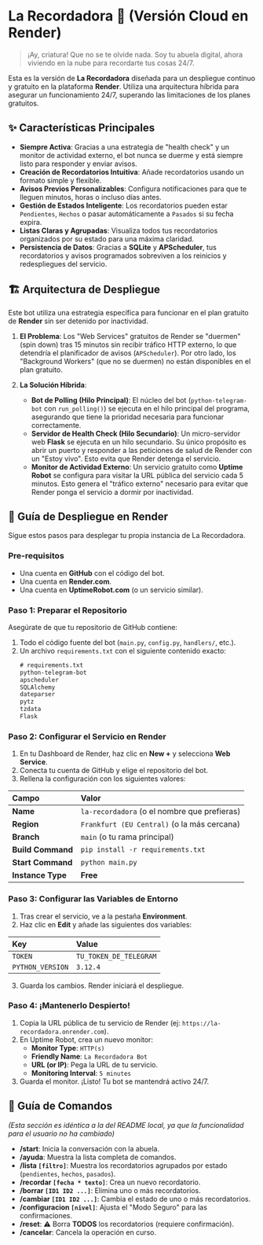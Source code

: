 # La Recordadora 👵 (Versión Cloud en Render)

> ¡Ay, criatura! Que no se te olvide nada. Soy tu abuela digital, ahora viviendo en la nube para recordarte tus cosas 24/7.

Esta es la versión de **La Recordadora** diseñada para un despliegue continuo y gratuito en la plataforma **Render**. Utiliza una arquitectura híbrida para asegurar un funcionamiento 24/7, superando las limitaciones de los planes gratuitos.

## ✨ Características Principales

-   **Siempre Activa**: Gracias a una estrategia de "health check" y un monitor de actividad externo, el bot nunca se duerme y está siempre listo para responder y enviar avisos.
-   **Creación de Recordatorios Intuitiva**: Añade recordatorios usando un formato simple y flexible.
-   **Avisos Previos Personalizables**: Configura notificaciones para que te lleguen minutos, horas o incluso días antes.
-   **Gestión de Estados Inteligente**: Los recordatorios pueden estar `Pendientes`, `Hechos` o pasar automáticamente a `Pasados` si su fecha expira.
-   **Listas Claras y Agrupadas**: Visualiza todos tus recordatorios organizados por su estado para una máxima claridad.
-   **Persistencia de Datos**: Gracias a **SQLite** y **APScheduler**, tus recordatorios y avisos programados sobreviven a los reinicios y redespliegues del servicio.

## 🏗️ Arquitectura de Despliegue

Este bot utiliza una estrategia específica para funcionar en el plan gratuito de **Render** sin ser detenido por inactividad.

1.  **El Problema**: Los "Web Services" gratuitos de Render se "duermen" (spin down) tras 15 minutos sin recibir tráfico HTTP externo, lo que detendría el planificador de avisos (`APScheduler`). Por otro lado, los "Background Workers" (que no se duermen) no están disponibles en el plan gratuito.

2.  **La Solución Híbrida**:
    *   **Bot de Polling (Hilo Principal)**: El núcleo del bot (`python-telegram-bot` con `run_polling()`) se ejecuta en el hilo principal del programa, asegurando que tiene la prioridad necesaria para funcionar correctamente.
    *   **Servidor de Health Check (Hilo Secundario)**: Un micro-servidor web **Flask** se ejecuta en un hilo secundario. Su único propósito es abrir un puerto y responder a las peticiones de salud de Render con un "Estoy vivo". Esto evita que Render detenga el servicio.
    *   **Monitor de Actividad Externo**: Un servicio gratuito como **Uptime Robot** se configura para visitar la URL pública del servicio cada 5 minutos. Esto genera el "tráfico externo" necesario para evitar que Render ponga el servicio a dormir por inactividad.

## 🚀 Guía de Despliegue en Render

Sigue estos pasos para desplegar tu propia instancia de La Recordadora.

### Pre-requisitos
-   Una cuenta en **GitHub** con el código del bot.
-   Una cuenta en **Render.com**.
-   Una cuenta en **UptimeRobot.com** (o un servicio similar).

### Paso 1: Preparar el Repositorio
Asegúrate de que tu repositorio de GitHub contiene:
1.  Todo el código fuente del bot (`main.py`, `config.py`, `handlers/`, etc.).
2.  Un archivo `requirements.txt` con el siguiente contenido exacto:
    ```txt
    # requirements.txt
    python-telegram-bot
    apscheduler
    SQLAlchemy
    dateparser
    pytz
    tzdata
    Flask
    ```

### Paso 2: Configurar el Servicio en Render
1.  En tu Dashboard de Render, haz clic en **New +** y selecciona **Web Service**.
2.  Conecta tu cuenta de GitHub y elige el repositorio del bot.
3.  Rellena la configuración con los siguientes valores:

| Campo | Valor |
| :--- | :--- |
| **Name** | `la-recordadora` (o el nombre que prefieras) |
| **Region** | `Frankfurt (EU Central)` (o la más cercana) |
| **Branch** | `main` (o tu rama principal) |
| **Build Command** | `pip install -r requirements.txt` |
| **Start Command** | `python main.py` |
| **Instance Type** | **Free** |

### Paso 3: Configurar las Variables de Entorno
1.  Tras crear el servicio, ve a la pestaña **Environment**.
2.  Haz clic en **Edit** y añade las siguientes dos variables:

| Key | Value |
| :--- | :--- |
| `TOKEN` | `TU_TOKEN_DE_TELEGRAM` |
| `PYTHON_VERSION` | `3.12.4` |

3.  Guarda los cambios. Render iniciará el despliegue.

### Paso 4: ¡Mantenerlo Despierto!
1.  Copia la URL pública de tu servicio de Render (ej: `https://la-recordadora.onrender.com`).
2.  En Uptime Robot, crea un nuevo monitor:
    *   **Monitor Type**: `HTTP(s)`
    *   **Friendly Name**: `La Recordadora Bot`
    *   **URL (or IP)**: Pega la URL de tu servicio.
    *   **Monitoring Interval**: `5 minutes`
3.  Guarda el monitor. ¡Listo! Tu bot se mantendrá activo 24/7.

## 📖 Guía de Comandos

*(Esta sección es idéntica a la del README local, ya que la funcionalidad para el usuario no ha cambiado)*

-   **/start**: Inicia la conversación con la abuela.
-   **/ayuda**: Muestra la lista completa de comandos.
-   **/lista `[filtro]`**: Muestra los recordatorios agrupados por estado (`pendientes`, `hechos`, `pasados`).
-   **/recordar `[fecha * texto]`**: Crea un nuevo recordatorio.
-   **/borrar `[ID1 ID2 ...]`**: Elimina uno o más recordatorios.
-   **/cambiar `[ID1 ID2 ...]`**: Cambia el estado de uno o más recordatorios.
-   **/configuracion `[nivel]`**: Ajusta el "Modo Seguro" para las confirmaciones.
-   **/reset**: ⚠️ Borra **TODOS** los recordatorios (requiere confirmación).
-   **/cancelar**: Cancela la operación en curso.
